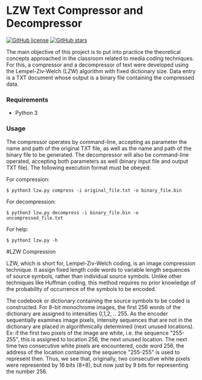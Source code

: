 # LZW Text Compressor and Decompressor
[![GitHub license](https://img.shields.io/github/license/amycardoso/LZW-Text-File-Compression)](https://github.com/amycardoso/LZW-Text-File-Compression/blob/master/LICENSE)
[![GitHub stars](https://img.shields.io/github/stars/amycardoso/LZW-Text-File-Compression)](https://github.com/amycardoso/LZW-Text-File-Compression/stargazers)

The main objective of this project is to put into practice the theoretical concepts approached in the classroom related to media coding techniques. For this, a compressor and a decompressor of text were developed using the Lempel-Ziv-Welch (LZW) algorithm with fixed dictionary size. 
Data entry is a TXT document whose output is a binary file containing the compressed data.

### Requirements
* Python 3

### Usage

The compressor operates by command-line, accepting as parameter the name and path of the original TXT file, as well as the name and path of the binary file to be generated. The decompressor will also be command-line operated, accepting both parameters as well (binary input file and output TXT file). The following execution format must be obeyed: 

For compression:

```
$ python3 lzw.py compress -i original_file.txt -o binary_file.bin

```
For decompression:
```
$ python3 lzw.py decompress -i binary_file.bin -o uncompressed_file.txt

```
For help:
```
$ python3 lzw.py -h

```

#LZW Compression

LZW, which is short for, Lempel-Ziv-Welch coding, is an image compression technique. It assign fixed length code words to variable length sequences of source symbols, rather than individual source symbols. Unlike other techniques like Huffman coding, this method requires no prior knowledge of the probability of occurrence of the symbols to be encoded.

The codebook or dictionary containing the source symbols to be coded is constructed. For 8-bit monochrome images, the first 256 words of the dictionary are assigned to intensities 0,1,2, .. 255. As the encoder sequentially examines image pixels, intensity sequences that are not in the dictionary are placed in algorithmically determined (next unused locations). Ex: if the first two pixels of the image are white, i.e. the sequence "255-255", this is assigned to location 256, the next unused location. The next time two consecutive white pixels are encountered, code word 256, the address of the location containing the sequence "255-255" is used to represent then. Thus, we see that, originally, two consecutive white pixels were represented by 16 bits (8+8), but now just by 9 bits for representing the number 256.
